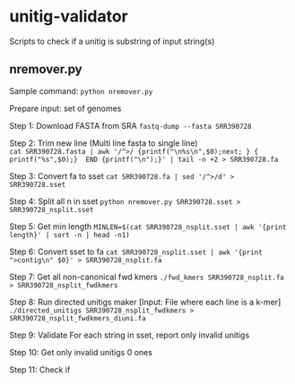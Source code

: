 # unitig-validator
Scripts to check if a unitig is substring of input string(s)

## nremover.py
Sample command:
`python nremover.py`


Prepare input: set of genomes

Step 1: Download FASTA from SRA
`fastq-dump --fasta SRR390728`

Step 2:
Trim new line (Multi line fasta to single line)   
`cat SRR390728.fasta | awk '/^>/ {printf("\n%s\n",$0);next; } { printf("%s",$0);}  END {printf("\n");}' | tail -n +2 > SRR390728.fa`

Step 3:
Convert fa to sset
`cat SRR390728.fa | sed '/^>/d' > SRR390728.sset`

Step 4:
Split all n in sset
`python nremover.py SRR390728.sset > SRR390728_nsplit.sset`

Step 5:
Get min length
`MINLEN=$(cat SRR390728_nsplit.sset | awk '{print length}' | sort -n | head -n1)`

Step 6:
Convert sset to fa
`cat SRR390728_nsplit.sset | awk '{print ">contig\n" $0}' > SRR390728_nsplit.fa`

Step 7:
Get all non-canonical fwd kmers
`./fwd_kmers SRR390728_nsplit.fa > SRR390728_nsplit_fwdkmers`

Step 8:
Run directed unitigs maker [Input: File where each line is a k-mer]
`./directed_unitigs SRR390728_nsplit_fwdkmers > SRR390728_nsplit_fwdkmers_diuni.fa`


Step 9:
Validate
For each string in sset, report only invalid unitigs


Step 10:
Get only invalid unitigs
0 ones


Step 11:
Check if
